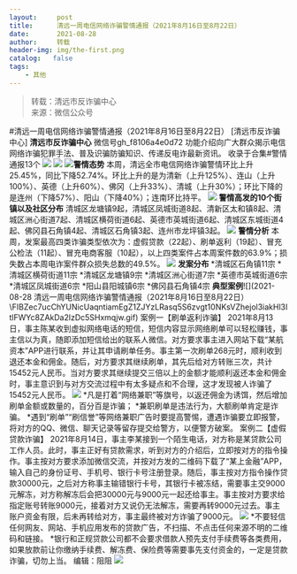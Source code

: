 ```yaml
---
layout:     post
title:      清远一周电信网络诈骗警情通报（2021年8月16日至8月22日）
date:       2021-08-28
author:     转载
header-img: img/the-first.png
catalog:   false
tags:
    - 其他
---
```


<blockquote><p>转载：清远市反诈骗中心<br>
来源：微信公众号</p></blockquote>

#清远一周电信网络诈骗警情通报（2021年8月16日至8月22日）
[清远市反诈骗中心]
**清远市反诈骗中心**
微信号gh_f8106a4e0d72
功能介绍向广大群众揭示电信网络诈骗犯罪手法、普及识骗防骗知识、传递反电诈最新资讯。
收录于合集#警情通报13个
![]({{site.baseurl}}/postimg/3CxTSiafadcic5zyXUfbXLUClzlpaoknCpV4bErPg2kuuS97hoJJbNCtFOVZ9X0j5W26HDaregC5kibiaLGl8CPr9A.gif)
![]({{site.baseurl}}/postimg/3CxTSiafadcibBqiaWiatnf1B3BSgTxHyFARwxvPNuWJUPyoSW5A0mPDC44S9IDsDpj4tlQl6NKdD7ianZM95Qbu0NA.jpeg)
![]({{site.baseurl}}/postimg/FIBZec7ucChYUNicUaqntiamEgZ1ZJYzLRasq5S6zvgt10NKsVZhejol3iakHl3ItlFWYc8ZAkDa2lzDc5SHxmqjw.gif)**警情态势**
本周，清远全市电信网络诈骗警情环比上升25.45%，同比下降52.74%。环比上升的是为清新（上升125%）、连山（上升100%）、英德（上升60%）、佛冈（上升33%）、清城（上升30%）；环比下降的是连州（下降57%）、阳山（下降40%）；连南环比持平。
![]({{site.baseurl}}/postimg/FIBZec7ucChYUNicUaqntiamEgZ1ZJYzLRasq5S6zvgt10NKsVZhejol3iakHl3ItlFWYc8ZAkDa2lzDc5SHxmqjw.gif)
**警情高发的10个街镇以及社区分布**
清城区龙塘镇9起，清城区凤城街道8起、清新区太和镇8起、清城区洲心街道7起、清城区横荷街道6起、英德市英城街道6起、清城区东城街道4起、佛冈县石角镇4起、清城区石角镇3起、连州市龙坪镇3起。
![]({{site.baseurl}}/postimg/FIBZec7ucChYUNicUaqntiamEgZ1ZJYzLRasq5S6zvgt10NKsVZhejol3iakHl3ItlFWYc8ZAkDa2lzDc5SHxmqjw.gif)
**警情分析**
本周，发案最高四类诈骗类型依次为：虚假贷款（22起）、刷单返利（19起）、冒充公检法（11起）、冒充电商客服（10起），以上四类案件占本周案件数的63.9%；损失数占本周电诈案件群众损失总数的49.5%。
![]({{site.baseurl}}/postimg/FIBZec7ucChYUNicUaqntiamEgZ1ZJYzLRasq5S6zvgt10NKsVZhejol3iakHl3ItlFWYc8ZAkDa2lzDc5SHxmqjw.gif)
**发案分布**
*清城区石角镇11宗
*清城区横荷街道11宗
*清城区龙塘镇9宗
*清城区洲心街道7宗
*英德市英城街道6宗
*清城区凤城街道6宗
*阳山县阳城镇6宗
*佛冈县石角镇4宗
**典型案例**![](2021-08-28
清远一周电信网络诈骗警情通报（2021年8月16日至8月22日）\\FIBZec7ucChYUNicUaqntiamEgZ1ZJYzLRasq5S6zvgt10NKsVZhejol3iakHl3ItlFWYc8ZAkDa2lzDc5SHxmqjw.gif)
案例一【刷单返利诈骗】
2021年8月13日，事主陈某收到虚拟网络电话的短信，短信内容显示网络刷单可以轻松赚钱，事主信以为真，随即添加短信给出的联系人微信。对方要求事主进入网站下载“某航资本”APP进行联系，并让其申请刷单任务。事主第一次刷单268元时，顺利收到退还本金和佣金。随后，对方要求其继续刷单，其先后给对方转账三次，共计15452元人民币。当对方要求其继续提交三倍以上的金额才能顺利返还本金和佣金时，事主意识到与对方交流过程中有太多疑点和不合理，这才发现被人诈骗了15452元人民币。
![]({{site.baseurl}}/postimg/3CxTSiafadcicSrq1TuCGjeg2XR8pkWTQy35zoTPIMPXzr1WuAj8qB3ZcbcVDsHhONZTzWhicTwzmQkTa4MDFcIyg.png)
*凡是打着“网络兼职”等旗号，以返还佣金为诱饵，然后增加刷单金额或数量的，百分百是诈骗；
*兼职刷单是违法行为，大额刷单肯定是诈骗。
*遇到“刷单”“刷信誉”等网络兼职广告时要提高警惕，遭遇诈骗要立即报警，将对方的QQ、微信、聊天记录等留存提交给警方，以便警方破案。
案例二【虚假贷款诈骗】
2021年8月14日，事主李某接到一个陌生电话，对方称是某贷款公司工作人员。此时，事主正好有贷款需求，听到对方的介绍后，立即按对方的指令操作。事主按对方要求添加微信交流，并按对方发的二维码下载了“某上金融”APP，输入自己的身份证号、手机号、银行卡号注册登录。随后，事主按对方指令操作贷款30000元，之后对方称事主输错银行卡号，其银行卡被冻结，需要事主交9000元解冻，对方称解冻后会把30000元与9000元一起还给事主。事主按对方要求给指定账号转账9000元，接着对方又说仍无法解冻，需要再转9000元过去。事主账户资金有限，后未再转给对方，事主最终被对方诈骗了9000元。
![]({{site.baseurl}}/postimg/3CxTSiafadcicSrq1TuCGjeg2XR8pkWTQy35zoTPIMPXzr1WuAj8qB3ZcbcVDsHhONZTzWhicTwzmQkTa4MDFcIyg.png)
*不要轻信任何网友、网站、手机应用发布的贷款广告，不扫描、不点击任何来源不明的二维码和链接。
*银行和正规贷款公司都不会要求借款人预先支付手续费等各类费用，如果放款前让你缴纳手续费、解冻费、保险费等需要事先支付资金的，一定是贷款诈骗，切勿上当。
编辑：阻阻
![]({{site.baseurl}}/postimg/3CxTSiafadcic5zyXUfbXLUClzlpaoknCpErldQhhamfG7KH1qHGrr3icT9iaAoE1B4noSO7EewO2k8fys5pMuaoog.gif)
